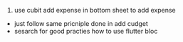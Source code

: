 1. use cubit add expense in bottom sheet to add expense
- just follow same pricniple done in add cudget
- sesarch for good practies how to use flutter bloc